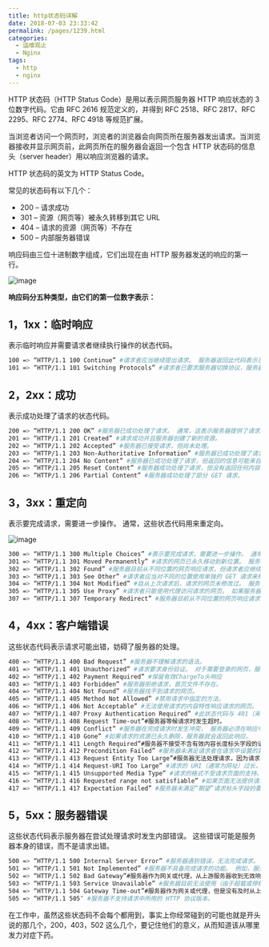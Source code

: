 ```yaml
---
title: http状态码详解
date: 2018-07-03 23:33:42
permalink: /pages/1239.html
categories:
  - 运维观止
  - Nginx
tags:
  - http
  - nginx
---
```


HTTP 状态码（HTTP Status Code）是用以表示网页服务器 HTTP 响应状态的 3 位数字代码。它由 RFC 2616 规范定义的，并得到 RFC 2518、RFC 2817、RFC 2295、RFC 2774、RFC 4918 等规范扩展。



当浏览者访问一个网页时，浏览者的浏览器会向网页所在服务器发出请求。当浏览器接收并显示网页前，此网页所在的服务器会返回一个包含 HTTP 状态码的信息头（server header）用以响应浏览器的请求。



HTTP 状态码的英文为 HTTP Status Code。



常见的状态码有以下几个：



- 200 – 请求成功
- 301 – 资源（网页等）被永久转移到其它 URL
- 404 – 请求的资源（网页等）不存在
- 500 – 内部服务器错误



响应码由三位十进制数字组成，它们出现在由 HTTP 服务器发送的响应的第一行。





![image](http://t.eryajf.net/imgs/2021/09/2f8e8b9ad579196f.jpg)





**响应码分五种类型，由它们的第一位数字表示：**



## 1，1xx：临时响应



表示临时响应并需要请求者继续执行操作的状态代码。



```sh
100 => “HTTP/1.1 100 Continue” #请求者应当继续提出请求。 服务器返回此代码表示已收到请求的第一部分，正在等待其余部分。
101 => “HTTP/1.1 101 Switching Protocols” #请求者已要求服务器切换协议，服务器已确认并准备切换。
```



## 2，2xx：成功



表示成功处理了请求的状态代码。



```sh
200 => “HTTP/1.1 200 OK” #服务器已成功处理了请求。 通常，这表示服务器提供了请求的网页。
201 => “HTTP/1.1 201 Created” #请求成功并且服务器创建了新的资源。
202 => “HTTP/1.1 202 Accepted” #服务器已接受请求，但尚未处理。
203 => “HTTP/1.1 203 Non-Authoritative Information” #服务器已成功处理了请求，但返回的信息可能来自另一来源。
204 => “HTTP/1.1 204 No Content” #服务器已成功处理了请求，但返回的信息可能来自另一来源。
205 => “HTTP/1.1 205 Reset Content” #服务器成功处理了请求，但没有返回任何内容。
206 => “HTTP/1.1 206 Partial Content” #服务器成功处理了部分 GET 请求。
```



## 3，3xx：重定向



表示要完成请求，需要进一步操作。 通常，这些状态代码用来重定向。





![image](http://t.eryajf.net/imgs/2021/09/c7f97a0c1c07974d.jpg)





```sh
300 => “HTTP/1.1 300 Multiple Choices” #表示要完成请求，需要进一步操作。 通常，这些状态代码用来重定向。
301 => “HTTP/1.1 301 Moved Permanently” #请求的网页已永久移动到新位置。 服务器返回此响应（对 GET 或 HEAD 请求的响应）时，会自动将请求者转到新位置。
302 => “HTTP/1.1 302 Found” #服务器目前从不同位置的网页响应请求，但请求者应继续使用原有位置来进行以后的请求。
303 => “HTTP/1.1 303 See Other” #请求者应当对不同的位置使用单独的 GET 请求来检索响应时，服务器返回此代码。
304 => “HTTP/1.1 304 Not Modified” #自从上次请求后，请求的网页未修改过。 服务器返回此响应时，不会返回网页内容。
305 => “HTTP/1.1 305 Use Proxy” #请求者只能使用代理访问请求的网页。 如果服务器返回此响应，还表示请求者应使用代理。
307 => “HTTP/1.1 307 Temporary Redirect” #服务器目前从不同位置的网页响应请求，但请求者应继续使用原有位置来进行以后的请求。
```



## 4，4xx：客户端错误



这些状态代码表示请求可能出错，妨碍了服务器的处理。



```sh
400 => “HTTP/1.1 400 Bad Request” #服务器不理解请求的语法。
401 => “HTTP/1.1 401 Unauthorized” #请求要求身份验证。 对于需要登录的网页，服务器可能返回此响应。
402 => “HTTP/1.1 402 Payment Required” #保留有效ChargeTo头响应
403 => “HTTP/1.1 403 Forbidden” #服务器拒绝请求，首页文件不存在。
404 => “HTTP/1.1 404 Not Found” #服务器找不到请求的网页。
405 => “HTTP/1.1 405 Method Not Allowed” #禁用请求中指定的方法。
406 => “HTTP/1.1 406 Not Acceptable” #无法使用请求的内容特性响应请求的网页。
407 => “HTTP/1.1 407 Proxy Authentication Required” #此状态代码与 401（未授权）类似，但指定请求者应当授权使用代理。
408 => “HTTP/1.1 408 Request Time-out”#服务器等候请求时发生超时。
409 => “HTTP/1.1 409 Conflict” #服务器在完成请求时发生冲突， 服务器必须在响应中包含有关冲突的信息。
410 => “HTTP/1.1 410 Gone” #如果请求的资源已永久删除，服务器就会返回此响应。
411 => “HTTP/1.1 411 Length Required”#服务器不接受不含有效内容长度标头字段的请求。
412 => “HTTP/1.1 412 Precondition Failed” #服务器未满足请求者在请求中设置的其中一个前提条件。
413 => “HTTP/1.1 413 Request Entity Too Large”#服务器无法处理请求，因为请求实体过大，超出服务器的处理能力。
414 => “HTTP/1.1 414 Request-URI Too Large” #请求的 URI（通常为网址）过长，服务器无法处理。
415 => “HTTP/1.1 415 Unsupported Media Type” #请求的格式不受请求页面的支持。
416 => “HTTP/1.1 416 Requested range not satisfiable” #如果页面无法提供请求的范围，则服务器会返回此状态代码。
417 => “HTTP/1.1 417 Expectation Failed” #服务器未满足”期望”请求标头字段的要求。
```



## 5，5xx：服务器错误



这些状态代码表示服务器在尝试处理请求时发生内部错误。 这些错误可能是服务器本身的错误，而不是请求出错。



```sh
500 => “HTTP/1.1 500 Internal Server Error” #服务器遇到错误，无法完成请求。
501 => “HTTP/1.1 501 Not Implemented” #服务器不具备完成请求的功能。 例如，服务器无法识别请求方法时可能会返回此代码。
502 => “HTTP/1.1 502 Bad Gateway”#服务器作为网关或代理，从上游服务器收到无效响应。
503 => “HTTP/1.1 503 Service Unavailable” #服务器目前无法使用（由于超载或停机维护）， 通常，这只是暂时状态。
504 => “HTTP/1.1 504 Gateway Time-out”#服务器作为网关或代理，但是没有及时从上游服务器收到请求。
505 => “HTTP/1.1 505″ #服务器不支持请求中所用的 HTTP 协议版本。
```



在工作中，虽然这些状态码不会每个都用到，事实上你经常碰到的可能也就是开头说的那几个，200，403，502 这么几个，要记住他们的意义，从而知道该从哪里发力对症下药。
